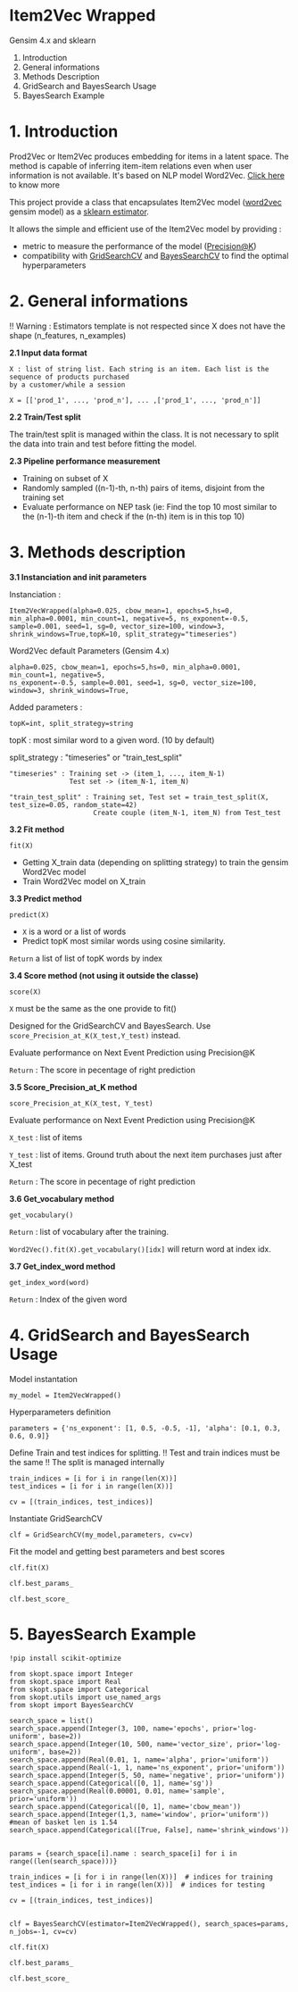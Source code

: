 
# Item2Vec Wrapped

Gensim 4.x and sklearn
1. Introduction
2. General informations
3. Methods Description
4. GridSearch and BayesSearch Usage
5. BayesSearch Example

# 1. Introduction

Prod2Vec or Item2Vec produces embedding for items in a latent space. The method is capable of inferring item-item relations even when user information is not available. It's based on NLP model Word2Vec. [Click here](https://arxiv.org/pdf/1603.04259.pdf#:~:text=Inspired%20by%20SGNS%2C%20we%20describe,user%20information%20is%20not%20available.) to know more

This project provide a class that encapsulates Item2Vec model ([word2vec](https://radimrehurek.com/gensim/models/word2vec.html) gensim model) as a [sklearn estimator](https://scikit-learn.org/stable/developers/develop.html).

It allows the simple and efficient use of the Item2Vec model by providing :
- metric to measure the performance of the model ([Precision@K](https://arxiv.org/pdf/0704.3359.pdf))
- compatibility with [GridSearchCV](https://scikit-learn.org/stable/modules/generated/sklearn.model_selection.GridSearchCV.html) and [BayesSearchCV](https://scikit-optimize.github.io/stable/modules/generated/skopt.BayesSearchCV.html) to find the optimal hyperparameters


# 2. General informations

!! Warning : Estimators template is not respected since X does not have the shape (n_features, n_examples)

**2.1 Input data format** 


```
X : list of string list. Each string is an item. Each list is the sequence of products purchased 
by a customer/while a session
```

```
X = [['prod_1', ..., 'prod_n'], ... ,['prod_1', ..., 'prod_n']]
```


**2.2 Train/Test split**

The train/test split is managed within the class. It is not necessary to split the data into train and test before fitting the model.

**2.3 Pipeline performance measurement**

- Training on subset of X
- Randomly sampled ((n-1)-th, n-th) pairs of items, disjoint from the training set
- Evaluate performance on NEP task (ie: Find the top 10 most similar to the (n-1)-th item and check if the (n-th) item is in this top 10)

# 3. Methods description

**3.1 Instanciation and init parameters**

Instanciation :
```
Item2VecWrapped(alpha=0.025, cbow_mean=1, epochs=5,hs=0, min_alpha=0.0001, min_count=1, negative=5, ns_exponent=-0.5, 
sample=0.001, seed=1, sg=0, vector_size=100, window=3, shrink_windows=True,topK=10, split_strategy="timeseries")
```

Word2Vec default Parameters (Gensim 4.x)
```
alpha=0.025, cbow_mean=1, epochs=5,hs=0, min_alpha=0.0001, min_count=1, negative=5, 
ns_exponent=-0.5, sample=0.001, seed=1, sg=0, vector_size=100, window=3, shrink_windows=True,
```

Added parameters :
```
topK=int, split_strategy=string
```
topK : most similar word to a given word. (10 by default)

split_strategy : "timeseries" or "train_test_split"


```
"timeseries" : Training set -> (item_1, ..., item_N-1)
               Test set -> (item_N-1, item_N)

"train_test_split" : Training set, Test set = train_test_split(X, test_size=0.05, random_state=42)
                     Create couple (item_N-1, item_N) from Test_test

```

**3.2 Fit method**

```
fit(X)
```
- Getting X_train data (depending on splitting strategy) to train the gensim Word2Vec model
- Train Word2Vec model on X_train

**3.3 Predict method**

```
predict(X)
```

- ```X``` is a word or a list of words
- Predict topK most similar words using cosine similarity.

```Return``` a list of list of topK words by index


**3.4 Score method (not using it outside the classe)**

```
score(X)
```

```X``` must be the same as the one provide to fit()

Designed for the GridSearchCV and BayesSearch. Use ```score_Precision_at_K(X_test,Y_test)``` instead.

Evaluate performance on Next Event Prediction using Precision@K

```Return``` : The score in pecentage of right prediction


**3.5 Score_Precision_at_K method**


```
score_Precision_at_K(X_test, Y_test)
```
Evaluate performance on Next Event Prediction using Precision@K


```X_test``` : list of items

```Y_test``` : list of items. Ground truth about the next item purchases just after X_test

```Return``` : The score in pecentage of right prediction


**3.6 Get_vocabulary method**

```
get_vocabulary()
```
```Return``` : list of vocabulary after the training.

```Word2Vec().fit(X).get_vocabulary()[idx]``` will return word at index idx.

**3.7 Get_index_word method**

```
get_index_word(word)
```
```Return``` : Index of the given word

# 4. GridSearch and BayesSearch Usage

Model instantation
```
my_model = Item2VecWrapped()
```

Hyperparameters definition
```
parameters = {'ns_exponent': [1, 0.5, -0.5, -1], 'alpha': [0.1, 0.3, 0.6, 0.9]}
```

Define Train and test indices for splitting. 
!! Test and train indices must be the same !! The split is managed internally
```
train_indices = [i for i in range(len(X))]
test_indices = [i for i in range(len(X))]

cv = [(train_indices, test_indices)]
```

Instantiate GridSearchCV
```
clf = GridSearchCV(my_model,parameters, cv=cv)
```

Fit the model and getting best parameters and best scores
```
clf.fit(X)

clf.best_params_

clf.best_score_
```

# 5. BayesSearch Example

```
!pip install scikit-optimize

from skopt.space import Integer
from skopt.space import Real
from skopt.space import Categorical
from skopt.utils import use_named_args
from skopt import BayesSearchCV

search_space = list()
search_space.append(Integer(3, 100, name='epochs', prior='log-uniform', base=2))
search_space.append(Integer(10, 500, name='vector_size', prior='log-uniform', base=2))
search_space.append(Real(0.01, 1, name='alpha', prior='uniform'))
search_space.append(Real(-1, 1, name='ns_exponent', prior='uniform'))
search_space.append(Integer(5, 50, name='negative', prior='uniform'))
search_space.append(Categorical([0, 1], name='sg'))
search_space.append(Real(0.00001, 0.01, name='sample', prior='uniform'))
search_space.append(Categorical([0, 1], name='cbow_mean'))
search_space.append(Integer(1,3, name='window', prior='uniform')) #mean of basket len is 1.54
search_space.append(Categorical([True, False], name='shrink_windows'))


params = {search_space[i].name : search_space[i] for i in range((len(search_space)))}

train_indices = [i for i in range(len(X))]  # indices for training
test_indices = [i for i in range(len(X))]  # indices for testing

cv = [(train_indices, test_indices)]


clf = BayesSearchCV(estimator=Item2VecWrapped(), search_spaces=params, n_jobs=-1, cv=cv)

clf.fit(X)

clf.best_params_

clf.best_score_

```


